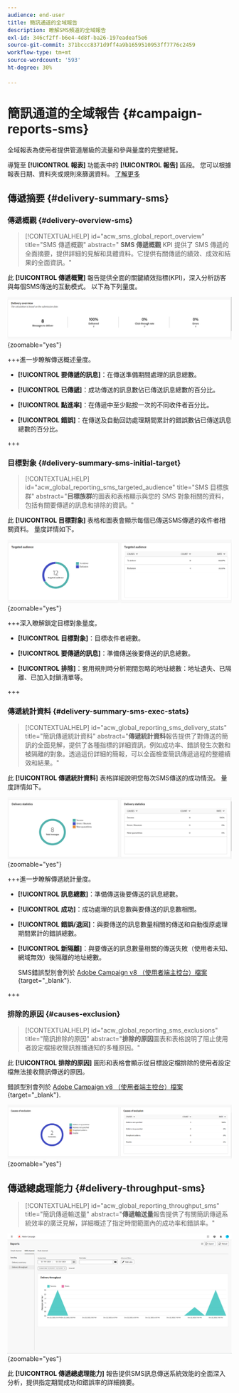 ```yaml
---
audience: end-user
title: 簡訊通道的全域報告
description: 瞭解SMS頻道的全域報告
exl-id: 346cf2ff-b6e4-4d8f-ba26-197eadeaf5e6
source-git-commit: 371bccc8371d9ff4a9b1659510953ff7776c2459
workflow-type: tm+mt
source-wordcount: '593'
ht-degree: 30%

---
```


# 簡訊通道的全域報告 {#campaign-reports-sms}

全域報表為使用者提供管道層級的流量和參與量度的完整總覽。

導覽至 **[!UICONTROL 報表]** 功能表中的 **[!UICONTROL 報告]** 區段。 您可以根據報表日期、資料夾或規則來篩選資料。 [了解更多](global-reports.md)

## 傳遞摘要 {#delivery-summary-sms}

### 傳遞概觀 {#delivery-overview-sms}

>[!CONTEXTUALHELP]
>id="acw_sms_global_report_overview"
>title="SMS 傳遞概觀"
>abstract=" **SMS 傳遞概觀** KPI 提供了 SMS 傳遞的全面摘要，提供詳細的見解和具體資料。它提供有關傳遞的績效、成效和結果的全面資訊。"

此 **[!UICONTROL 傳遞概覽]** 報告提供全面的關鍵績效指標(KPI)，深入分析訪客與每個SMS傳送的互動模式。 以下為下列量度。

![](assets/global_report_sms_delivery_overview.png){zoomable=&quot;yes&quot;}

+++進一步瞭解傳送概述量度。

* **[!UICONTROL 要傳遞的訊息]**：在傳送準備期間處理的訊息總數。

* **[!UICONTROL 已傳遞]**：成功傳送的訊息數佔已傳送訊息總數的百分比。

* **[!UICONTROL 點進率]**：在傳遞中至少點按一次的不同收件者百分比。

* **[!UICONTROL 錯誤]**：在傳送及自動回訪處理期間累計的錯誤數佔已傳送訊息總數的百分比。

+++

### 目標對象 {#delivery-summary-sms-initial-target}

>[!CONTEXTUALHELP]
>id="acw_global_reporting_sms_targeted_audience"
>title="SMS 目標族群"
>abstract="**目標族群**&#x200B;的圖表和表格顯示與您的 SMS 對象相關的資料，包括有關要傳遞的訊息和排除的資訊。"

此 **[!UICONTROL 目標對象]** 表格和圖表會顯示每個已傳送SMS傳遞的收件者相關資料。 量度詳情如下。

![](assets/global_report_sms_targeted_audience.png){zoomable=&quot;yes&quot;}

+++深入瞭解鎖定目標對象量度。

* **[!UICONTROL 目標對象]**：目標收件者總數。

* **[!UICONTROL 要傳遞的訊息]**：準備傳送後要傳送的訊息總數。

* **[!UICONTROL 排除]**：套用規則時分析期間忽略的地址總數：地址遺失、已隔離、已加入封鎖清單等。

+++

### 傳遞統計資料 {#delivery-summary-sms-exec-stats}

>[!CONTEXTUALHELP]
>id="acw_global_reporting_sms_delivery_stats"
>title="簡訊傳遞統計資料"
>abstract="**傳遞統計資料**&#x200B;報告提供了對傳送的簡訊的全面見解，提供了各種指標的詳細資訊，例如成功率、錯誤發生次數和被隔離的對象。透過這份詳細的簡報，可以全面檢查簡訊傳遞過程的整體績效和結果。"

此 **[!UICONTROL 傳遞統計資料]** 表格詳細說明您每次SMS傳送的成功情況。 量度詳情如下。

![](assets/global_report_sms_delivery_statistics.png){zoomable=&quot;yes&quot;}

+++進一步瞭解傳遞統計量度。

* **[!UICONTROL 訊息總數]**：準備傳送後要傳送的訊息總數。

* **[!UICONTROL 成功]**：成功處理的訊息數與要傳送的訊息數相關。

* **[!UICONTROL 錯誤/退回]**：與要傳送的訊息數量相關的傳送和自動復原處理期間累計的錯誤總數。

* **[!UICONTROL 新隔離]**：與要傳送的訊息數量相關的傳送失敗（使用者未知、網域無效）後隔離的地址總數。

  SMS錯誤型別會列於 [Adobe Campaign v8 （使用者端主控台）檔案](https://experienceleague.adobe.com/docs/campaign/campaign-v8/send/failures/delivery-failures.html#sms-quarantines){target="_blank"}.

+++

### 排除的原因 {#causes-exclusion}

>[!CONTEXTUALHELP]
>id="acw_global_reporting_sms_exclusions"
>title="簡訊排除的原因"
>abstract="**排除的原因**&#x200B;圖表和表格說明了阻止使用者設定檔接收簡訊推播通知的多種原因。"

此 **[!UICONTROL 排除的原因]** 圖形和表格會顯示從目標設定檔排除的使用者設定檔無法接收簡訊傳送的原因。

錯誤型別會列於 [Adobe Campaign v8 （使用者端主控台）檔案](https://experienceleague.adobe.com/docs/campaign/campaign-v8/send/failures/delivery-failures.html#email-error-types){target="_blank"}.

![](assets/global_report_sms_causes_exclusion.png){zoomable=&quot;yes&quot;}

## 傳遞總處理能力 {#delivery-throughput-sms}

>[!CONTEXTUALHELP]
>id="acw_global_reporting_throughput_sms"
>title="簡訊傳遞輸送量"
>abstract="**傳遞輸送量**&#x200B;報告提供了有關簡訊傳遞系統效率的廣泛見解，詳細概述了指定時間範圍內的成功率和錯誤率。"

![](assets/global_report_sms_delivery_throughput.png){zoomable=&quot;yes&quot;}

此 **[!UICONTROL 傳遞總處理能力]** 報告提供SMS訊息傳送系統效能的全面深入分析，提供指定期間成功和錯誤率的詳細摘要。
